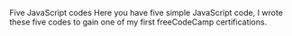 Five JavaScript codes
Here you have five simple JavaScript code, I wrote these five codes to gain one of my first freeCodeCamp certifications.
